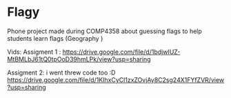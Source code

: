 # Flagy
Phone project made during COMP4358 about guessing flags to help students learn flags (Geography )
 
Vids:
Assigment 1 : 
https://drive.google.com/file/d/1bdjwIUZ-MtBMLbJ61tQ0tpOoD39hmLPk/view?usp=sharing

Assigment 2: i went threw code too :D 
https://drive.google.com/file/d/1KIhxCyCl1zxZOvjAy8C2sg24X1FYfZVR/view?usp=sharing


